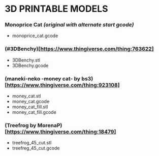 # 3D PRINTABLE MODELS

### Monoprice Cat _(original with alternate start gcode)_
* monoprice_cat.gcode

### (#3DBenchy)[https://www.thingiverse.com/thing:763622]
* 3DBenchy.stl
* 3DBenchy.gcode

### (maneki-neko -money cat- by bs3)[https://www.thingiverse.com/thing:923108]
* money_cat.stl
* money_cat.gcode
* money_cat_fill.stl
* money_cat_fill.gcode

### (Treefrog by MorenaP)[https://www.thingiverse.com/thing:18479]
* treefrog_45_cut.stl
* treefreg_45_cut.gcode
